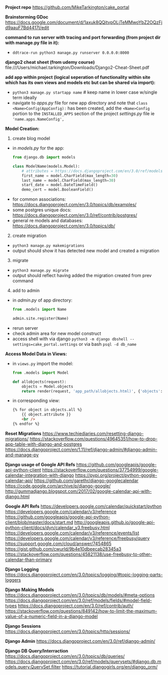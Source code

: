 **Project repo**
https://github.com/MikeTarkington/cake_portal

**Brainstorming GDoc**
https://docs.google.com/document/d/1axuk8QQitvpOLjTeMMwoYbZ2OQzFjd9aauF7Bd4417I/edit

**command to run server with tracing and port forwarding (from project dir with manage.py file in it):**
- `ddtrace-run python3 manage.py runserver 0.0.0.0:8000`

**django2 cheat sheet (from udemy course)**
file:///Users/michael.tarkington/Downloads/Django2-Cheat-Sheet.pdf


**add app within project (logical seperation of functionality within site which has its own views and models etc but can be shared via import):**
- `python3 manage.py startapp name` # keep name in lower case w/single term ideally
- navigate to *apps.py* file for new app directory and note that `class <Name>Config(AppConfig):` has been created, add the `<Name>Config` portion to the `INSTALLED_APPS` section of the project *settings.py* file ie `'name.apps.NameConfig',`

**Model Creation:**
1. create blog model
- in *models.py* for the app:
    ```python
    from django.db import models

    class ModelName(models.Model):
        # attributes = https://docs.djangoproject.com/en/3.0/ref/models/fields/#model-field-types
        first_name = model.CharField(max_length=30)
        last_name = model.CharField(max_length=30)
        start_date = model.DateTimeField()
        demo_cert = model.BooleanField()
    ```
- for common associations: https://docs.djangoproject.com/en/3.0/topics/db/examples/
- some postgres unique docs: https://docs.djangoproject.com/en/3.0/ref/contrib/postgres/
- general re models and databases: https://docs.djangoproject.com/en/3.0/topics/db/

2. create migration
- `python3 manage.py makemigrations`
- output should show it has detected new model and created a migration

3. migrate
- `python3 manage.py migrate`
- output should reflect having added the migration created from prev command

4. add to admin
- in *admin.py* of app directory:
    ```python
    from .models import Name

    admin.site.register(Name)
    ```
- rerun server
- check admin area for new model construct
- access shell with via django `python3 -m django dbshell --settings=cake_portal.settings` or via bash `psql -d db_name`


**Access Model Data in Views:**
- in `views.py` import the model:
    ```python
    from .models import Model

    def allobjects(request):
        objects = Model.objects
        return render(request, 'app_path/allobjects.html)', {'objects':objects})
    ```
- in corresponding view:
    ```html
    {% for object in objects.all %} 
        {{ object.attribute }}
        <br />
    {% endfor %}
    ```

**Reset Migrations**
https://www.techiediaries.com/resetting-django-migrations/
https://stackoverflow.com/questions/49645351/how-to-drop-app-table-with-django-and-postgres
https://docs.djangoproject.com/en/1.11/ref/django-admin/#django-admin-and-manage-py


**Django usage of Google API Refs**
https://github.com/googleapis/google-api-python-client
https://stackoverflow.com/questions/37754999/google-calendar-integration-with-django
https://pypi.org/project/python-google-calendar-api/
https://github.com/garethr/django-googlecalendar
https://code.google.com/archive/p/django-google/
http://gummadjango.blogspot.com/2017/02/google-calendar-api-with-django.html

**Google API Refs**
https://developers.google.com/calendar/quickstart/python
https://developers.google.com/calendar/v3/reference
https://github.com/googleapis/google-api-python-client/blob/master/docs/start.md
http://googleapis.github.io/google-api-python-client/docs/dyn/calendar_v3.freebusy.html
https://developers.google.com/calendar/v3/reference/events/list
https://developers.google.com/calendar/v3/reference/freebusy/query
https://support.google.com/cloud/answer/7454865
https://gist.github.com/cwurld/9b4e10dbeecab28345a3
https://stackoverflow.com/questions/45821138/use-freebusy-to-other-calendar-than-primary

**Django Logging**
https://docs.djangoproject.com/en/3.0/topics/logging/#topic-logging-parts-loggers

**Django Making Models**
https://docs.djangoproject.com/en/3.0/topics/db/models/#meta-options
https://docs.djangoproject.com/en/3.0/ref/models/fields/#model-field-types
https://docs.djangoproject.com/en/3.0/ref/contrib/auth/
https://stackoverflow.com/questions/849142/how-to-limit-the-maximum-value-of-a-numeric-field-in-a-django-model

**Django Sessions**
https://docs.djangoproject.com/en/3.0/topics/http/sessions/

**Django Admin**
https://docs.djangoproject.com/en/3.0/ref/django-admin/

**Django DB Query/Interraction**
https://docs.djangoproject.com/en/3.0/topics/db/queries/
https://docs.djangoproject.com/en/3.0/ref/models/querysets/#django.db.models.query.QuerySet.filter
https://tutorial.djangogirls.org/en/django_orm/









